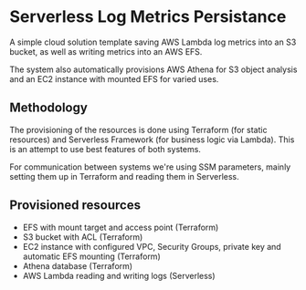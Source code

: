 # Serverless Log Metrics Persistance

A simple cloud solution template saving AWS Lambda log metrics into an S3 bucket, as well as writing metrics into an AWS EFS.

The system also automatically provisions AWS Athena for S3 object analysis and an EC2 instance with mounted EFS for varied uses.

## Methodology

The provisioning of the resources is done using Terraform (for static resources) and Serverless Framework (for business logic via Lambda). This is an attempt to use best features of both systems.

For communication between systems we're using SSM parameters, mainly setting them up in Terraform and reading them in Serverless.

## Provisioned resources

- EFS with mount target and access point (Terraform)
- S3 bucket with ACL (Terraform)
- EC2 instance with configured VPC, Security Groups, private key and automatic EFS mounting (Terraform)
- Athena database (Terraform)
- AWS Lambda reading and writing logs (Serverless)
